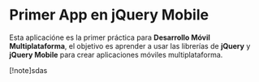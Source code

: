 # Primer App en jQuery Mobile
Esta aplicacióne es la primer práctica para **Desarrollo Móvil Multiplataforma**, el objetivo es aprender a usar las librerías de **jQuery** y **jQuery Mobile** para crear aplicaciones móviles multiplataforma.

[!note]sdas
